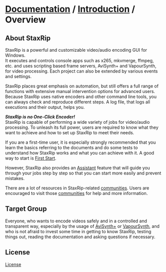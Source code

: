 ﻿# [Documentation](../README.md) / [Introduction](README.md) / Overview

## About StaxRip

StaxRip is a powerful and customizable video/audio encoding GUI for Windows.  
It executes and controls console apps such as x265, mkvmerge, ffmpeg, etc. and uses scripting based frame servers,
AviSynth+ and VapourSynth, for video processing. Each project can also be extended by various events and settings.

StaxRip places great emphasis on automation, but still offers a full range of functions with
extensive manual intervention options for advanced users. Because StaxRip uses native encoders and other command line tools,
you can always check and reproduce different steps. A log file, that logs all executions and their output, helps you.

***StaxRip is no One-Click Encoder!***  
StaxRip is capable of performing a wide variety of jobs for video/audio processing.
To unleash its full power, users are required to know what they want to achieve and how to set up StaxRip to meet their needs.  

If you are a first-time user, it is especially strongly recommended that you learn the basics referring to the documents
and do some tests to understand how StaxRip works and what you can achieve with it.
A good way to start is [First Start](../Usage/First-Start.md).

However, StaxRip also provides an [Assistant](../Usage/User-Interface/Main/Assistant.md) feature that
will guide you through your jobs step by step so that you can start more easily and prevent mistakes.

There are a lot of resources in StaxRip-related [communities](Community.md).
Users are encouraged to visit those [communities](Community.md) for help and more information.

## Target Group

Everyone, who wants to encode videos safely and in a controlled and transparent way,
especially by the usage of [AviSynth+](../Usage/Frame-Servers.md) or [VapourSynth](../Usage/Frame-Servers.md),
and who is not afraid to invest some time in getting to know StaxRip,
testing things out, reading the documentation and asking questions if necessary.

## License

[License](../../License.txt)
